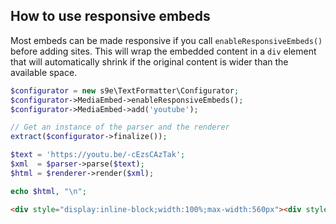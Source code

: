 <h2>How to use responsive embeds</h2>

Most embeds can be made responsive if you call `enableResponsiveEmbeds()` before adding sites. This will wrap the embedded content in a `div` element that will automatically shrink if the original content is wider than the available space.

```php
$configurator = new s9e\TextFormatter\Configurator;
$configurator->MediaEmbed->enableResponsiveEmbeds();
$configurator->MediaEmbed->add('youtube');

// Get an instance of the parser and the renderer
extract($configurator->finalize());

$text = 'https://youtu.be/-cEzsCAzTak';
$xml  = $parser->parse($text);
$html = $renderer->render($xml);

echo $html, "\n";
```
```html
<div style="display:inline-block;width:100%;max-width:560px"><div style="height:0;position:relative;padding-top:56.25%"><iframe width="560" height="315" allowfullscreen="" frameborder="0" scrolling="no" style="position:absolute;top:0;left:0;width:100%;height:100%" src="//www.youtube.com/embed/-cEzsCAzTak"></iframe></div></div>
```
